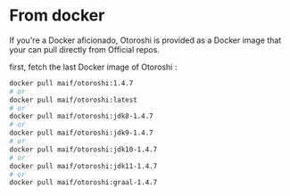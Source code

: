 # From docker

If you're a Docker aficionado, Otoroshi is provided as a Docker image that your can pull directly from Official repos.

first, fetch the last Docker image of Otoroshi :

```sh
docker pull maif/otoroshi:1.4.7
# or 
docker pull maif/otoroshi:latest
# or 
docker pull maif/otoroshi:jdk8-1.4.7
# or 
docker pull maif/otoroshi:jdk9-1.4.7
# or 
docker pull maif/otoroshi:jdk10-1.4.7
# or 
docker pull maif/otoroshi:jdk11-1.4.7
# or 
docker pull maif/otoroshi:graal-1.4.7
```